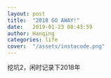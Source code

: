 ```yaml
---
layout: post
title:  "2018 GO AWAY!"
date:   2019-01-23 08:43:59
author: Hanqing
categories: life
cover:  "/assets/instacode.png"
---
```


挖坑2，闲时记录下2018年